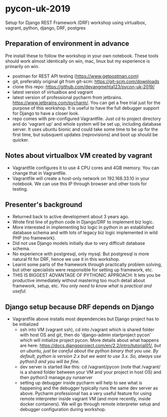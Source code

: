# pycon-uk-2019
Setup for Django REST Framework (DRF) workshop using virtualbox, vagrant, python, django, DRF, postgres

## Preparation of environment in advance 
Pre install these to follow the workshop in your own notebook. These tools should work almost identically on win, mac,
linux but my experience is primarily on win.
* postman for REST API testing (https://www.getpostman.com)
* git, preferably original git from git-scm: https://git-scm.com/downloads
* clone this repo: https://github.com/devangmehta123/pycon-uk-2019/
* latest version of virtualbox and vagrant
* latest version of professional pycharm from jetbrains. https://www.jetbrains.com/pycharm/. You can get a free trial
just for the purpose of this workshop. It is useful to have the full debugger support for Django to have a closer look.
* repo comes with pre-configured Vagrantfile. Just cd to project directory and do 'vagrant up' and whole system will be
 set up, including database server. It uses ubuntu bionic and could take
some time to be up for the first time, but subsquent updates (reprovisions) and boot up should be quicker.

## Notes about virtualbox VM created by vagrant
* Vagrantfile configures it to use 4 CPU cores and 4GB memory. You can change that in Vagrantfile.
* Vagrantfile will create a host-only network on 192.168.33.10 in your notebook. We can use this IP through browser 
and other tools for testing.

## Presenter's background
* Returned back to active development about 3 years ago.
* Wrote first line of python code in Django/DRF to implement biz logic.
* More interested in implementing biz logic in python in an established database schema and with lots of legacy biz
logic implemented in wild PHP (no framework).
* Did not use Django models initially due to very difficult database schema.
* No experience with postgresql, only mysql. But postgresql is more natural fit for DRF, hence we use it in this
workshop.
* Learnt some parts of the framework through practically problem solving, but other specialists were responsible for
setting up framework, etc. 
* THIS IS BIGGEST ADVANTAGE OF PYTHONIC APPROACH: It lets you be productive immediately without mastering too much
detail about framework, setup, etc. *You only need to know what is practical and useful.*

## Django setup because DRF depends on Django
* Vagrantfile above installs most dependencies but Django project has to be initialized
    * ssh into VM (vagrant ssh), cd into /vagrant which is shared folder with host OS and git, then do 
    'django-admin startproject pycon' which will initialize project pycon. More details about what happens are here:
    https://docs.djangoproject.com/en/2.2/intro/tutorial01/, *but on ubuntu, just be careful about the python binary
    that you use. By default, python is version 2.x but we want to use 3.x. So, always use python3 and you will be fine.*
    * dev server is started like this: cd /vagrant/pycon (note that /vagrant/ is a shared folder between your VM and 
    your project in host OS) and then python3 manage.py runserver
    * setting up debugger inside pycharm will help to see what is happening and the debugger typically runs the same
    dev server as above. Pycharm professional has a very useful feature for using remote interpreter inside vagrant VM
    (and more recently, inside docker containers). We will go through remote interpreter setup and debugger
    configuration during workshop.
     